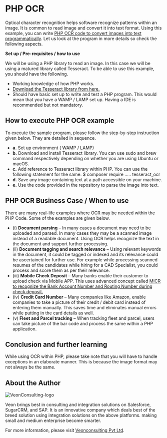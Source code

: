 # PHP OCR

Optical character recognition helps software recognize patterns within an image. It is common to read image and convert it into text format. Using this example, you can write [PHP OCR code to convert images into text programmatically](https://www.veonconsulting.com/get-to-know-to-use-ocr-within-php-to-convert-image-to-text/). Let us look at the program in more details so check the following aspects. 

**Set up / Pre-requisites / how to use** 

We will be using a PHP library to read an image. In this case we will be using a matured library called Tesseract. To be able to use this example, you should have the following.
* 	Working knowledge of how PHP works. 
* [Download the Tesseract library from here.](https://github.com/tesseract-ocr/tesseract) 
* Should have basic set up to write and test a PHP program. This would mean that you have a WAMP / LAMP set up. Having a IDE is recommended but not mandatory. 

## How to execute PHP OCR example
To execute the sample program, please follow the step-by-step instruction given below. They are detailed in sequence.
 * **a.**	Set up environment ( WAMP / LAMP)
 * **b.**	Download and install Tesseract library. You can use sudo and brew command respectively depending on whether you are using Ubuntu or macOS.
 * **c.**	Add reference to Tesseract library within PHP. You can use the following statement for the same. $ composer require ….. tesseract_ocr
 * **d.**	Save any image containing text at a path accessible on your machine. 
 * **e.**	Use the code provided in the repository to parse the image into text.

## PHP OCR Business Case / When to use
There are many real-life examples where OCR may be needed within the PHP Code. Some of the examples are given below. 
* (i)	**Document parsing** – In many cases a document may need to be uploaded and parsed. In many cases they may be a scanned image instead of a readable document. Using OCR helps recognize the text in the document and support further processing. 
* (ii)	**Document tagging and search relevance** – Using relevant keywords in the document, it could be tagged or indexed and its relevance could be ascertained for further use. For example while processing scanned resumes of the candidates while hiring for a CAD Specialist, you could process and score them as per their relevance. 
* (iii)	**Mobile Check Deposit** – Many banks enable their customer to upload check via Mobile APP. This uses advanced concept called [MICR to recognize the Bank Account Number and Routing Number during check deposit.](https://en.wikipedia.org/wiki/Magnetic_ink_character_recognition)
* (iv)	**Credit Card Number** – Many companies like Amazon, enable companies to take a picture of their credit / debit card instead of entering them manually. This saves time and eliminates manual errors while putting in the card details as well. 
* (v)	**Fleet and Parcel tracking** – When tracking fleet and parcel, users can take picture of the bar code and process the same within a PHP application. 

## Conclusion and further learning
While using OCR within PHP, please take note that you will have to handle exceptions in an elaborate manner. This is because the image format may not always be the same. 

## <a name="authors"></a>About the Author

![VeonConsulting-logo](https://www.veonconsulting.com/wp-content/uploads/2018/03/Veon-Consulting-Logo.png)

Veon brings best in consulting and integration solutions on Salesforce, SugarCRM, and SAP. It is an innovative company which deals best of the breed solution using integration solutions on the above platforms. making small and medium enterprise become smarter.

For more information, please visit  [Veonconsulting Pvt Ltd](https://www.veonconsulting.com/).
